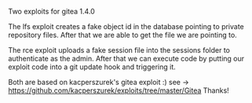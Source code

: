 Two exploits for gitea 1.4.0

The lfs exploit creates a fake object id in the database pointing to private repository files.
After that we are able to get the file we are pointing to.

The rce exploit uploads a fake session file into the sessions folder to authenticate as the admin.
After that we can execute code by putting our exploit code into a git update hook and triggering it.

Both are based on kacperszurek's gitea exploit :) 
see -> https://github.com/kacperszurek/exploits/tree/master/Gitea
Thanks!
